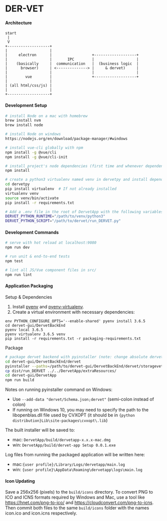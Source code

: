 # DER-VET

#### Architecture

```text
start
 |
 V
+-------------------+
|                   |
|     electron      |                  +-------------------+
|                   |       IPC        |                   |
|    (basically     |  communication   |  (business logic  |
|      browser)     | <--------------> |     & dervet)     |
|                   |                  |                   |
|        vue        |                  +-------------------+
|                   |
| (all html/css/js) |
|                   |
+-------------------+
```

#### Development Setup

``` bash
# install Node on a mac with homebrew
brew install nvm
brew install node

# install Node on windows
https://nodejs.org/en/download/package-manager/#windows

# install vue-cli globally with npm
npm install -g @vue/cli
npm install -g @vue/cli-init

# install project's node dependencies (first time and whenever dependencies in package.json are updated)
npm install

# create a python3 virtualenv named venv in dervetpy and install dependencies
cd dervetpy
pip install virtualenv  # If not already installed
virtualenv venv
source venv/bin/activate
pip install -r requirements.txt

# Add a .env file in the root of DervetApp with the following variables set to your python3 executable path and the main DERVET script
DERVET_PYTHON_RUNTIME="/path/to/venv/python3"
DERVET_PYTHON_SCRIPT="/path/to/dervet/run_DERVET.py"
```

#### Development Commands

``` bash
# serve with hot reload at localhost:9080
npm run dev

# run unit & end-to-end tests
npm test

# lint all JS/Vue component files in src/
npm run lint
```

#### Application Packaging

Setup & Dependencies

1. Install [pyenv](https://github.com/pyenv/pyenv) and [pyenv-virtualenv](https://github.com/pyenv/pyenv-virtualenv).
2. Create a virtual environment with necessary dependencies:
```
env PYTHON_CONFIGURE_OPTS='--enable-shared' pyenv install 3.6.5
cd dervet-gui/DervetBackEnd
pyenv local 3.6.5
pyenv virtualenv 3.6.5 venv
pip install -r requirements.txt -r packaging-requirements.txt
```

Package

``` bash
# package dervet backend with pyinstaller (note: change absolute dervet and storagevet paths in pyinstaller command)
cd dervet-gui/DervetBackEnd/dervet
pyinstaller --paths=/path/to/dervet-gui/DervetBackEnd/dervet/storagevet --paths=/path/to/dervet-gui/DervetBackEnd/dervet --additional-hooks-dir=./hooks/ --add-data "dervet/Schema.json:dervet"  --onefile run_DERVET.py
cp dist/run_DERVET ../../DervetApp/extraResources/
cd dervet-gui/DervetApp
npm run build
```

Notes on running pyinstaller command on Windows:
- Use `--add-data "dervet/Schema.json;dervet"` (semi-colon instead of colon)
- If running on Windows 10, you may need to specify the path to the libopenblas.dll file used by CVXOPT (it should be in `{python distribution}Lib\site-packages\cvxopt\.lib`)

The built installer will be saved to:
- mac: `DervetApp/build/dervetapp-x.x.x-mac.dmg`
- win: `DervetApp/build/dervet-app Setup 0.0.1.exe`

Log files from running the packaged application will be written here:
- mac:`{user profile}/Library/Logs/dervetapp/main.log`
- win: `{user profile}\AppData\Roaming\dervetapp\logs\main.log`

#### Icon Updating

Save a 256x256 (pixels) to the `build/icons` directory. To convert PNG to ICO and ICNS formats required by Windows and Mac, use a tool like https://hnet.com/png-to-ico/ and https://cloudconvert.com/png-to-icns. Then commit both files to the same `build/icons` folder with the names icon.ico and icon.icns respectively.
